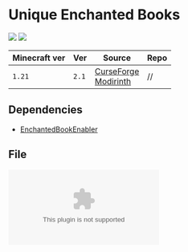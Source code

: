# Unique Enchanted Books

![](https://cdn.modrinth.com/data/54UxoRa8/icon.png)
![](https://wsrv.nl/?url=https%3A%2F%2Fi.ibb.co%2F4KGVmDx%2Fenchanted-books.png&n=-1)

| Minecraft ver | Ver   | Source                                                                                                                                                           | Repo |
| ------------- | ----- | ---------------------------------------------------------------------------------------------------------------------------------------------------------------- | ---- |
| `1.21`        | `2.1` | [CurseForge](https://www.curseforge.com/minecraft/texture-packs/unique-enchanted-books)<br>[Modirinth](https://modrinth.com/resourcepack/unique-enchanted-books) | //   |

## Dependencies
- [EnchantedBookEnabler](EnchantedBookEnabler.md)

## File
![UniqueEnchantedBooks_v2.1](../src/resourcepacks/UniqueEnchantedBooks_v2.1.zip)